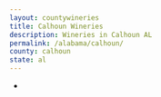 ```yaml
---
layout: countywineries
title: Calhoun Wineries
description: Wineries in Calhoun AL
permalink: /alabama/calhoun/
county: calhoun
state: al
---
```

-
